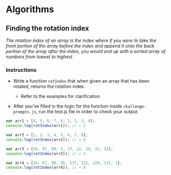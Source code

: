 # Algorithms

## Finding the rotation index

_The rotation index of an array is the index where if you were to take the front portion of the array before the index and append it onto the back portion of the array after the index, you would end up with a sorted array of numbers from lowest to highest_

### Instructions

* Write a function `rotIndex` that when given an array that has been rotated, returns the rotation index.
    * Refer to the examples for clarification.

* After you've filled in the logic for the function inside `challenge-prompts.js`, run the test.js file in order to check your output.

```javascript
var arr1 = [4, 5, 6, 7, 8, 1, 2, 3, 4];
console.log(rotIndex(arr1)); // = 5

var arr2 = [1, 2, 3, 4, 5, 6, 7, 8];
console.log(rotIndex(arr2)); // = 0

var arr3 = [34, 87, 90, 5, 17, 22, 29, 31, 33];
console.log(rotIndex(arr3)); // = 3

var arr4 = [34, 87, 90, 95, 117, 122, 129, 131, 3];
console.log(rotIndex(arr4)); // = 8
```
